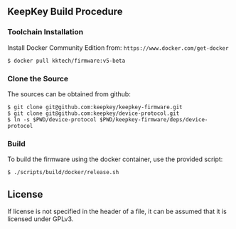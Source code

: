 ## KeepKey Build Procedure

### Toolchain Installation

Install Docker Community Edition from: `https://www.docker.com/get-docker`

```
$ docker pull kktech/firmware:v5-beta
```

### Clone the Source

The sources can be obtained from github:

```
$ git clone git@github.com:keepkey/keepkey-firmware.git
$ git clone git@github.com:keepkey/device-protocol.git
$ ln -s $PWD/device-protocol $PWD/keepkey-firmware/deps/device-protocol
```

### Build

To build the firmware using the docker container, use the provided script:

```
$ ./scripts/build/docker/release.sh
```

## License

If license is not specified in the header of a file, it can be assumed that it is licensed under GPLv3.
